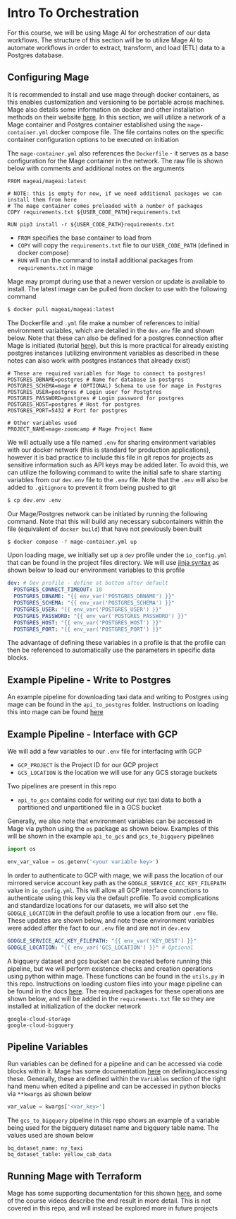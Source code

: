 # Intro To Orchestration

 For this course, we will be using Mage AI for orchestration of our data workflows. The structure of this section will be to utilize Mage AI to automate workflows in order to extract, transform, and load (ETL) data to a Postgres database.
 
 <!-- ## What is Orchestration?

 Orchestration can be defined as "a process of dependency management facilitated through automation". The data orchestrator can manage the following aspects of data pipelines:
 * Scheduling
 * Triggering
 * Monitoring
 * Resource Allocation

 Data workflows are built up via sequential steps. In Mage AI terms:
 * Steps = Tasks to be performed
 * Workflows = DAGs (Directed acyclic graphs)

 A good orchestrator handles:
 * Workflow management
 * Automation
 * Error handling
 * Data recovery
 * Monitoring + Alerting on failures
 * Resource optimization
 * Observability (visibility into every part of data pipeline)
 * Debugging of data pipelines
 * Compliance, auditing, logging

## What is Mage?

Mage is an open source pipeline tool for transforming and integrating data.

Structure:
* Projects (like a github repo, contains all the code for project)
* Pieplines (these are like DAGs)
  * Workflow that executes some data operation
  * Contains blocks written in Python, SQL, R, etc.
* Blocks (these are what make up transformations)
  * Represented as .yml files
  * Dependencies are managed through Mage
  * Can utilize blocks in many different pipelines within a project
* These Export, Transform, and Load data

Blocks are independent entities that are testable on their own. Key features of engineering best practices include:
* In line testing + debugging
* Notebook style formatting
* Transofmration in one place
* Porting to DBT
* Streaming
* DAGs without duplicate functions

## Structure of a Mage Block

* Imports: packages needed
* Decorator: describes what type of function is being executed
* Function: executes an operation that returns a dataframe
    * Only thing that will return data ran when a block is executed
* Test/Assertion: will be executed on the result of the test
    * @test is the decorator for this -->

## Configuring Mage

It is recommended to install and use mage through docker containers, as this enables customization and versioning to be portable across machines. Mage also details some information on docker and other installation methods on their website [here](https://docs.mage.ai/getting-started/setup#docker-compose-template). In this section, we will utilize a network of a Mage container and Postgres container established using the `mage-container.yml` docker compose file. The file contains notes on the specific container configuration options to be executed on initiation

The `mage-container.yml` also references the `Dockerfile` - it serves as a base configuration for the Mage container in the network. The raw file is shown below with comments and additional notes on the arguments

```
FROM mageai/mageai:latest

# NOTE: this is empty for now, if we need additional packages we can install them from here
# The mage container comes preloaded with a number of packages
COPY requirements.txt ${USER_CODE_PATH}requirements.txt 

RUN pip3 install -r ${USER_CODE_PATH}requirements.txt
```
* `FROM` specifies the base container to load from
* `COPY` will copy the `requirements.txt` file to our `USER_CODE_PATH` (defined in docker compose)
* `RUN` will run the command to install additional packages from `requirements.txt` in mage

Mage may prompt during use that a newer version or update is available to install. The latest image can be pulled from docker to use with the following command
```bash
$ docker pull mageai/mageai:latest
```

The Dockerfile and `.yml` file make a number of references to initial environment variables, which are detailed in the `dev.env` file and shown below. Note that these can also be defined for a postgres connection after Mage is initiated (tutorial [here](https://www.analyticsvidhya.com/blog/2024/09/setup-mage-ai-with-postgres/)), but this is more practical for already existing postgres instances (utilizing environment variables as described in these notes can also work with postgres instances that already exist)
```
# These are required variables for Mage to connect to postgres!
POSTGRES_DBNAME=postgres # Name for database in postgres
POSTGRES_SCHEMA=mage # (OPTIONAL) Schema to use for mage in Postgres
POSTGRES_USER=postgres # Login user for Postgtres
POSTGRES_PASSWORD=postgres # Login password for postgres
POSTGRES_HOST=postgres # Host for postgres
POSTGRES_PORT=5432 # Port for postgres

# Other variables used
PROJECT_NAME=mage-zoomcamp # Mage Project Name
```

We will actually use a file named `.env` for sharing environment variables with our docker network (this is standard for production applications), however it is bad practice to include this file in git repos for projects as sensitive information such as API keys may be added later. To avoid this, we can utilize the following command to write the initial safe to share starting variables from our `dev.env` file to the `.env` file. Note that the `.env` will also be added to `.gitignore` to prevent it from being pushed to git
```bash
$ cp dev.env .env
```

Our Mage/Postgres network can be initiated by running the following command. Note that this will build any necessary subcontainers within the file (equivalent of `docker build`) that have not previously been built
```bash
$ docker compose -f mage-container.yml up
```

Upon loading mage, we initially set up a `dev` profile under the `io_config.yml` that can be found in the project files directory. We will use [jinja syntax](https://docs.coalesce.io/docs/reference/jinja/jinja-syntax/) as shown below to load our environment variables to this profile
```yml
dev: # Dev profile - define at bottom after default
  POSTGRES_CONNECT_TIMEOUT: 10
  POSTGRES_DBNAME: "{{ env_var('POSTGRES_DBNAME') }}"
  POSTGRES_SCHEMA: "{{ env_var('POSTGRES_SCHEMA') }}"
  POSTGRES_USER: "{{ env_var('POSTGRES_USER') }}"
  POSTGRES_PASSWORD: "{{ env_var('POSTGRES_PASSWORD') }}"
  POSTGRES_HOST: "{{ env_var('POSTGRES_HOST') }}"
  POSTGRES_PORT: "{{ env_var('POSTGRES_PORT') }}"
```

The advantage of defining these variables in a profile is that the profile can then be referenced to automatically use the parameters in specific data blocks.

## Example Pipeline - Write to Postgres

An example pipeline for downloading taxi data and writing to Postgres using mage can be found in the `api_to_postgres` folder. Instructions on loading this into mage can be found [here](https://docs.mage.ai/guides/pipelines/importing-pipelines)

## Example Pipeline - Interface with GCP

We will add a few variables to our `.env` file for interfacing with GCP
* `GCP_PROJECT` is the Project ID for our GCP project
* `GCS_LOCATION` is the location we will use for any GCS storage buckets

Two pipelines are present in this repo
* `api_to_gcs` contains code for writing our nyc taxi data to both a partitioned and unpartitioned file in a GCS bucket

Generally, we also note that environment variables can be accessed in Mage via python using the `os` package as shown below. Examples of this will be shown in the example `api_to_gcs` and `gcs_to_bigquery` pipelines
```python
import os

env_var_value = os.getenv('<your variable key>')
```

In order to authenticate to GCP with mage, we will pass the location of our mirrored service account key path as the `GOOGLE_SERVICE_ACC_KEY_FILEPATH` value in `io_config.yml`. This will allow all GCP interface connctions to authenticate using this key via the default profile. To avoid complications and standardize locations for our datasets, we will also set the `GOOGLE_LOCATION` in the default profile to use a location from our `.env` file. These updates are shown below, and note these environment variables were added after the fact to our `.env` file and are not in `dev.env`
```yaml
GOOGLE_SERVICE_ACC_KEY_FILEPATH: "{{ env_var('KEY_DEST') }}"
GOOGLE_LOCATION: "{{ env_var('GCS_LOCATION') }}" # Optional
```

A bigquery dataset and gcs bucket can be created before running this pipeline, but we will perform existence checks and creation operations using python within mage. These functions can be found in the `utils.py` in this repo. Instructions on loading custom files into your mage pipeline can be found in the docs [here](https://docs.mage.ai/development/dependencies/custom-files). The required packages for these operations are shown below, and will be added in the `requirements.txt` file so they are installed at initialization of the docker network
```
google-cloud-storage
google-cloud-bigquery
```

## Pipeline Variables
Run variables can be defined for a pipeline and can be accessed via code blocks within it. Mage has some documentation [here](https://docs.mage.ai/getting-started/runtime-variable) on defining/accessing these. Generally, these are defined within the `Variables` section of the right hand menu when edited a pipeline and can be accessed in python blocks via `**kwargs` as shown below
```python
var_value = kwargs['<var_key>']
```

The `gcs_to_bigquery` pipeline in this repo shows an example of a variable being used for the bigquery dataset name and bigquery table name. The values used are shown below
```
bq_dataset_name: ny_taxi
bq_dataset_table: yellow_cab_data
```

## Running Mage with Terraform

Mage has some supporting documentation for this shown [here](https://docs.mage.ai/production/deploying-to-cloud/using-terraform), and some of the course videos describe the end result in more detail. This is not covered in this repo, and will instead be explored more in future projects

